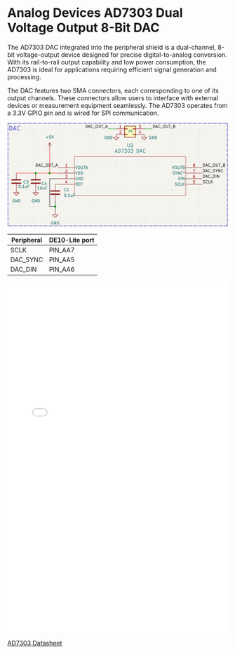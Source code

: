 # Analog Devices AD7303 Dual Voltage Output 8-Bit DAC

The AD7303 DAC integrated into the peripheral shield is a dual-channel, 8-bit voltage-output device designed for precise digital-to-analog conversion. With its rail-to-rail output capability and low power consumption, the AD7303 is ideal for applications requiring efficient signal generation and processing. 

The DAC features two SMA connectors, each corresponding to one of its output channels. These connectors allow users to interface with external devices or measurement equipment seamlessly. The AD7303 operates from a 3.3V GPIO pin and is wired for SPI communication. 

![DAC Schematic](assets/images/dac.png)

| Peripheral | DE10-Lite port |
|------------|----------------|
| SCLK       | PIN_AA7        |
| DAC_SYNC   | PIN_AA5        |
| DAC_DIN    | PIN_AA6        |

<!-- insert pdf here -->
<object data="../assets/datasheets/AD7303_dac.pdf" type="application/pdf" width="100%" height="800px">
    <embed src="../assets/datasheets/AD7303_dac.pdf" type="application/pdf" width="100%" height="800px">
</object>

[AD7303 Datasheet](https://www.analog.com/media/en/technical-documentation/data-sheets/ad7303.pdf)